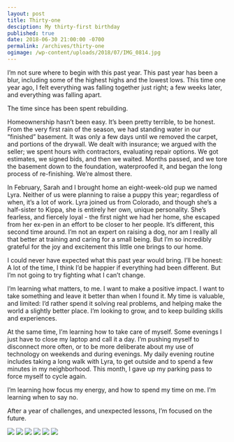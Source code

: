 ```yaml
---
layout: post
title: Thirty-one
desciption: My thirty-first birthday
published: true
date: 2018-06-30 21:00:00 -0700
permalink: /archives/thirty-one
ogimage: /wp-content/uploads/2018/07/IMG_0814.jpg
---
```

I’m not sure where to begin with this past year. This past year has been a blur, including some of the highest highs and the lowest lows. This time one year ago, I felt everything was falling together just right; a few weeks later, and everything was falling apart.

The time since has been spent rebuilding.

Homeownership hasn’t been easy. It’s been pretty terrible, to be honest. From the very first rain of the season, we had standing water in our “finished” basement. It was only a few days until we removed the carpet, and portions of the drywall. We dealt with insurance; we argued with the seller; we spent hours with contractors, evaluating repair options. We got estimates, we signed bids, and then we waited. Months passed, and we tore the basement down to the foundation, waterproofed it, and began the long process of re-finishing. We’re almost there.

In February, Sarah and I brought home an eight-week-old pup we named Lyra. Neither of us were planning to raise a puppy this year; regardless of when, it’s a lot of work. Lyra joined us from Colorado, and though she’s a half-sister to Kippa, she is entirely her own, unique personality. She’s fearless, and fiercely loyal - the first night we had her home, she escaped from her ex-pen in an effort to be closer to her people. It’s different, this second time around. I’m not an expert on raising a dog, nor am I really all that better at training and caring for a small being. But I’m so incredibly grateful for the joy and excitement this little one brings to our home.

I could never have expected what this past year would bring. I’ll be honest: A lot of the time, I think I’d be happier if everything had been different. But I’m not going to try fighting what I can’t change.

I’m learning what matters, to me. I want to make a positive impact. I want to take something and leave it better than when I found it. My time is valuable, and limited: I’d rather spend it solving real problems, and helping make the world a slightly better place. I’m looking to grow, and to keep building skills and experiences.

At the same time, I’m learning how to take care of myself. Some evenings I just have to close my laptop and call it a day. I’m pushing myself to disconnect more often, or to be more deliberate about my use of technology on weekends and during evenings. My daily evening routine includes taking a long walk with Lyra, to get outside and to spend a few minutes in my neighborhood. This month, I gave up my parking pass to force myself to cycle again.

I’m learning how focus my energy, and how to spend my time on me. I’m learning when to say no.

After a year of challenges, and unexpected lessons, I’m focused on the future.

![][1]
![][2]
![][3]
![][4]
![][5]
![][6]

 [1]: /wp-content/uploads/2018/07/IMG_0814.jpg
 [2]: /wp-content/uploads/2018/07/016BA0D7-4AA1-4B89-9AF6-3C5D375A2E0E.jpg
 [3]: /wp-content/uploads/2018/07/369D5EB8-0306-4C4E-A8D6-A682CA6C2866.jpg
 [4]: /wp-content/uploads/2018/07/2C27F380-96E4-40C4-91CF-6F4A11E3B7A3.jpg
 [5]: /wp-content/uploads/2018/07/CE83A09C-04B3-4853-9809-AE9C9006F4A3.jpg
 [6]: /wp-content/uploads/2018/07/3311FD05-13A8-48AD-88AE-C87B5E58F4F9.jpg
